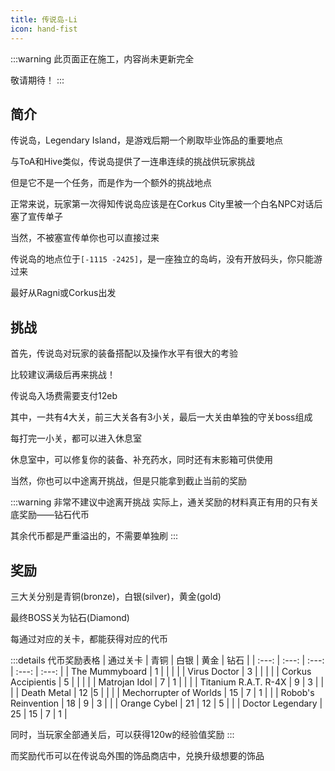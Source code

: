```yaml
---
title: 传说岛-Li
icon: hand-fist
---
```

:::warning
此页面正在施工，内容尚未更新完全

敬请期待！
:::
## 简介
传说岛，Legendary Island，是游戏后期一个刷取毕业饰品的重要地点

与ToA和Hive类似，传说岛提供了一连串连续的挑战供玩家挑战

但是它不是一个任务，而是作为一个额外的挑战地点

正常来说，玩家第一次得知传说岛应该是在Corkus City里被一个白名NPC对话后塞了宣传单子

当然，不被塞宣传单你也可以直接过来

传说岛的地点位于`[-1115 -2425]`，是一座独立的岛屿，没有开放码头，你只能游过来

最好从Ragni或Corkus出发

## 挑战

首先，传说岛对玩家的装备搭配以及操作水平有很大的考验

比较建议满级后再来挑战！

传说岛入场费需要支付12eb

其中，一共有4大关，前三大关各有3小关，最后一大关由单独的守关boss组成

每打完一小关，都可以进入休息室

休息室中，可以修复你的装备、补充药水，同时还有末影箱可供使用

当然，你也可以中途离开挑战，但是只能拿到截止当前的奖励

:::warning 非常不建议中途离开挑战
实际上，通关奖励的材料真正有用的只有关底奖励——钻石代币

其余代币都是严重溢出的，不需要单独刷
:::

## 奖励
三大关分别是青铜(bronze)，白银(silver)，黄金(gold)

最终BOSS关为钻石(Diamond)

每通过对应的关卡，都能获得对应的代币

:::details 代币奖励表格
| 通过关卡 | 青铜 | 白银 | 黄金 | 钻石 |
| :---: | :---: | :---: | :---: | :---: |
| The Mummyboard | 1 | | | |
| Virus Doctor | 3 | | | |
| Corkus Accipientis | 5 | | | |
| Matrojan Idol | 7 | 1 | | |
| Titanium R.A.T. R-4X | 9 | 3 | | |
| Death Metal  | 12 |5  | | |
| Mechorrupter of Worlds | 15 | 7 | 1 | |
| Robob's Reinvention | 18 | 9 | 3 | |
| Orange Cybel | 21 | 12 | 5 | |
| Doctor Legendary | 25 | 15 | 7 | 1 |

同时，当玩家全部通关后，可以获得120w的经验值奖励
:::

而奖励代币可以在传说岛外围的饰品商店中，兑换升级想要的饰品

